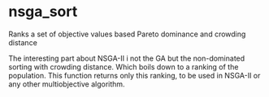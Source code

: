 # nsga_sort
Ranks a set of objective values based Pareto dominance and crowding distance

The interesting part about NSGA-II i not the GA but the non-dominated sorting with crowding distance. Which boils down to a ranking of the population. This function returns only this ranking, to be used in NSGA-II or any other multiobjective algorithm.
